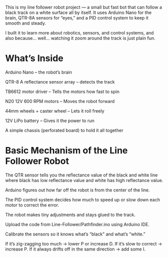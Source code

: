 This is my line follower robot project — a small but fast bot that can follow a black track on a white surface all by itself.
It uses Arduino Nano for the brain, QTR-8A sensors for “eyes,” and a PID control system to keep it smooth and steady.

I built it to learn more about robotics, sensors, and control systems, and also because… well… watching it zoom around the track is just plain fun.

# What’s Inside

Arduino Nano – the robot’s brain

QTR-8 A reflectance sensor array – detects the track

TB6612 motor driver – Tells the motors how fast to spin

N20 12V 600 RPM motors – Moves the robot forward

44mm wheels + caster wheel – Lets it roll freely

12V LiPo battery – Gives it the power to run

A simple chassis (perforated board) to hold it all together

# Basic Mechanism of the Line Follower Robot

The QTR sensor tells you the reflectance value of the black and white line where black has low reflectance value and white has high reflectance value.

Arduino figures out how far off the robot is from the center of the line.

The PID control system decides how much to speed up or slow down each motor to correct the error.

The robot makes tiny adjustments and stays glued to the track.

Upload the code from Line-Follower/Pathfinder.ino using Arduino IDE.

Calibrate the sensors so it knows what’s “black” and what’s “white.”

If it’s zig-zagging too much → lower P or increase D.
If it’s slow to correct → increase P.
If it always drifts off in the same direction → add some I.
